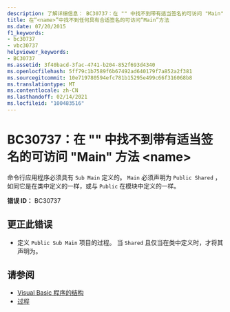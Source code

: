 ```yaml
---
description: 了解详细信息： BC30737：在 "" 中找不到带有适当签名的可访问 "Main" 方法 <name>
title: 在“<name>”中找不到任何具有合适签名的可访问“Main”方法
ms.date: 07/20/2015
f1_keywords:
- bc30737
- vbc30737
helpviewer_keywords:
- BC30737
ms.assetid: 3f40bacd-3fac-4741-b204-852f693d4340
ms.openlocfilehash: 5ff79c1b7589f6b67492ad640179f7a852a2f381
ms.sourcegitcommit: 10e719780594efc781b15295e499c66f316068b8
ms.translationtype: MT
ms.contentlocale: zh-CN
ms.lasthandoff: 02/14/2021
ms.locfileid: "100483516"
---
```

# <a name="bc30737-no-accessible-main-method-with-an-appropriate-signature-was-found-in-name"></a>BC30737：在 "" 中找不到带有适当签名的可访问 "Main" 方法 \<name>

命令行应用程序必须具有 `Sub Main` 定义的。 `Main` 必须声明为 `Public Shared` ，如同它是在类中定义的一样，或与 `Public` 在模块中定义的一样。

 **错误 ID：** BC30737

## <a name="to-correct-this-error"></a>更正此错误

- 定义 `Public Sub Main` 项目的过程。 当 `Shared` 且仅当在类中定义时，才将其声明为。

## <a name="see-also"></a>请参阅

- [Visual Basic 程序的结构](../../programming-guide/program-structure/structure-of-a-visual-basic-program.md)
- [过程](../../programming-guide/language-features/procedures/index.md)
